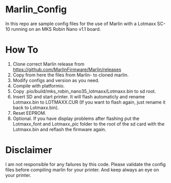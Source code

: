 # Marlin_Config
In this repo are sample config files for the use of Marlin with a Lotmaxx SC-10 running on an MKS Robin Nano v1.1 board.
# How To
1. Clone correct Marlin release from https://github.com/MarlinFirmware/Marlin/releases
2. Copy from here the files from Marlin-<release> to cloned marlin.
3. Modify configs and version as you need.
4. Compile with platformio.
5. Copy .pio/build/mks_robin_nano35_lotmaxx/Lotmaxx.bin to sd root.
6. Insert SD and start printer. It will flash automaticly and rename Lotmaxx.bin to LOTMAXX.CUR (If you want to flash again, just rename it back to Lotmaxx.bin).
7. Reset EEPROM.
8. Optional. If you have display problems after flashing put the Lotmaxx_font and Lotmaxx_pic folder to the root of the sd card with the Lotmaxx.bin and reflash the firmware again.
# Disclaimer
I am not responsible for any failures by this code. Please validate the config files before compiling marlin for your printer. And keep always an eye on your printer.
